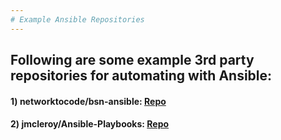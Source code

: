 ```yaml
---
# Example Ansible Repositories
---
```


## Following are some example 3rd party repositories for automating with Ansible:

#### 1) networktocode/bsn-ansible: [Repo](https://github.com/networktocode/bsn-ansible)
#### 2) jmcleroy/Ansible-Playbooks: [Repo](https://github.com/jmcleroy/Ansible-Playbooks/tree/master/bigswitch)
